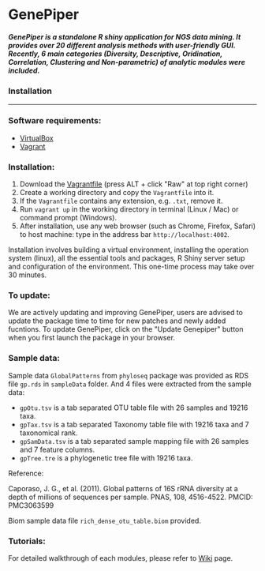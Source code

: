 # GenePiper

##### GenePiper is a standalone R shiny application for NGS data mining. It provides over 20 different analysis methods with user-friendly GUI. Recently, 6 main categories (Diversity, Descriptive, Oridination, Correlation, Clustering and Non-parametric) of analytic modules were included.


### Installation

---

### Software requirements:
* [VirtualBox](https://www.virtualbox.org)
* [Vagrant](https://www.vagrantup.com)


### Installation:
1. Download the [Vagrantfile](https://github.com/raytonghk/genepiper/blob/master/Vagrantfile) (press ALT + click "Raw" at top right corner)
2. Create a working directory and copy the `Vagrantfile` into it.
3. If the `Vagrantfile` contains any extension, e.g. `.txt`, remove it.
4. Run `vagrant up` in the working directory in terminal (Linux / Mac) or command prompt (Windows).
5. After installation, use any web browser (such as Chrome, Firefox, Safari) to host machine: type in the address bar `http://localhost:4002`.

Installation involves building a virtual environment, installing the operation system (linux), all the essential tools and packages, R Shiny server setup and configuration of the environment. This one-time process may take over 30 minutes.


### To update:
We are actively updating and improving GenePiper, users are advised to update the package time to time for new patches and newly added fucntions. To update GenePiper, click on the "Update Genepiper" button when you first launch the package in your browser.

### Sample data:

Sample data `GlobalPatterns` from `phyloseq` package was provided as RDS file `gp.rds` in `sampleData` folder. And 4 files were extracted from the sample data:
* `gpOtu.tsv` is a tab separated OTU table file with 26 samples and 19216 taxa.
* `gpTax.tsv` is a tab separated Taxonomy table file with 19216 taxa and 7 taxonomical rank.
* `gpSamData.tsv` is a tab separated sample mapping file with 26 samples and 7 feature columns.
* `gpTree.tre` is a phylogenetic tree file with 19216 taxa.

Reference:

Caporaso, J. G., et al. (2011). Global patterns of 16S rRNA diversity at a depth of millions of sequences per sample. PNAS, 108, 4516-4522. PMCID: PMC3063599

Biom sample data file `rich_dense_otu_table.biom` provided.

### Tutorials:

For detailed walkthrough of each modules, please refer to [Wiki](https://github.com/raytonghk/genepiper/wiki/01.-Introduction) page.
